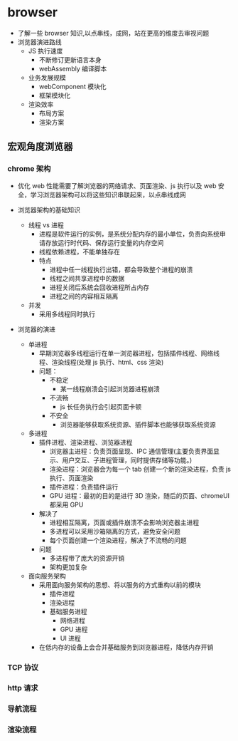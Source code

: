 # browser

- 了解一些 browser 知识,以点串线，成网，站在更高的维度去审视问题
- 浏览器演进路线
  - JS 执行速度
    - 不断修订更新语言本身
    - webAssembly 编译脚本
  - 业务发展规模
    - webComponent 模块化
    - 框架模块化
  - 渲染效率
    - 布局方案
    - 渲染方案

## 宏观角度浏览器

### chrome 架构

- 优化 web 性能需要了解浏览器的网络请求、页面渲染、js 执行以及 web 安全，学习浏览器架构可以将这些知识串联起来，以点串线成网

- 浏览器架构的基础知识
  - 线程 vs 进程
    - 进程是软件运行的实例，是系统分配内存的最小单位，负责向系统申请存放运行时代码、保存运行变量的内存空间
    - 线程依赖进程，不能单独存在
    - 特点
      - 进程中任一线程执行出错，都会导致整个进程的崩溃
      - 线程之间共享进程中的数据
      - 进程关闭后系统会回收进程所占内存
      - 进程之间的内容相互隔离
  - 并发
    - 采用多线程同时执行
- 浏览器的演进
  - 单进程
    - 早期浏览器多线程运行在单一浏览器进程，包括插件线程、网络线程、渲染线程(处理 js 执行、html、css 渲染)
    - 问题：
      - 不稳定
        - 某一线程崩溃会引起浏览器进程崩溃
      - 不流畅
        - js 长任务执行会引起页面卡顿
      - 不安全
        - 浏览器能够获取系统资源、插件脚本也能够获取系统资源
  - 多进程
    - 插件进程、渲染进程、浏览器进程
      - 浏览器主进程：负责页面呈现、IPC 通信管理(主要负责界面显示、用户交互、子进程管理，同时提供存储等功能。)
      - 渲染进程：浏览器会为每一个 tab 创建一个新的渲染进程，负责 js 执行、页面渲染
      - 插件进程：负责插件运行
      - GPU 进程：最初的目的是进行 3D 渲染，随后的页面、chromeUI 都采用 GPU
    - 解决了
      - 进程相互隔离，页面或插件崩溃不会影响浏览器主进程
      - 多进程可以采用沙箱隔离的方式，避免安全问题
      - 每个页面创建一个渲染进程，解决了不流畅的问题
    - 问题
      - 多进程带了庞大的资源开销
      - 架构更加复杂
  - 面向服务架构
    - 采用面向服务架构的思想、将以服务的方式重构以前的模块
      - 插件进程
      - 渲染进程
      - 基础服务进程
        - 网络进程
        - GPU 进程
        - UI 进程
    - 在低内存的设备上会合并基础服务到浏览器进程，降低内存开销

### TCP 协议

### http 请求

### 导航流程

### 渲染流程

